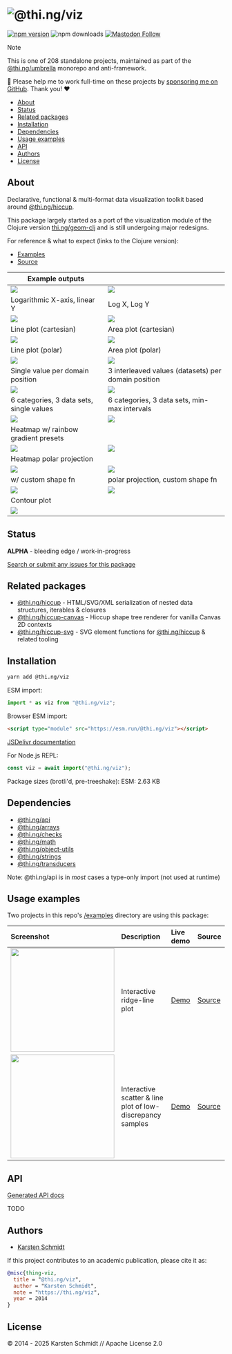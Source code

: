 <!-- This file is generated - DO NOT EDIT! -->
<!-- Please see: https://github.com/thi-ng/umbrella/blob/develop/CONTRIBUTING.md#changes-to-readme-files -->
# ![@thi.ng/viz](https://raw.githubusercontent.com/thi-ng/umbrella/develop/assets/banners/thing-viz.svg?aa791127)

[![npm version](https://img.shields.io/npm/v/@thi.ng/viz.svg)](https://www.npmjs.com/package/@thi.ng/viz)
![npm downloads](https://img.shields.io/npm/dm/@thi.ng/viz.svg)
[![Mastodon Follow](https://img.shields.io/mastodon/follow/109331703950160316?domain=https%3A%2F%2Fmastodon.thi.ng&style=social)](https://mastodon.thi.ng/@toxi)

> [!NOTE]
> This is one of 208 standalone projects, maintained as part
> of the [@thi.ng/umbrella](https://github.com/thi-ng/umbrella/) monorepo
> and anti-framework.
>
> 🚀 Please help me to work full-time on these projects by [sponsoring me on
> GitHub](https://github.com/sponsors/postspectacular). Thank you! ❤️

- [About](#about)
- [Status](#status)
- [Related packages](#related-packages)
- [Installation](#installation)
- [Dependencies](#dependencies)
- [Usage examples](#usage-examples)
- [API](#api)
- [Authors](#authors)
- [License](#license)

## About

Declarative, functional & multi-format data visualization toolkit based around [@thi.ng/hiccup](https://github.com/thi-ng/umbrella/tree/develop/packages/hiccup).

This package largely started as a port of the visualization module of the
Clojure version [thi.ng/geom-clj](https://github.com/thi-ng/geom/) and is still
undergoing major redesigns.

For reference & what to expect (links to the Clojure version):

- [Examples](https://github.com/thi-ng/geom/blob/feature/no-org/org/examples/viz/demos.org)
- [Source](https://github.com/thi-ng/geom/blob/feature/no-org/org/src/viz/core.org)

| Example outputs                                                                                       |                                                                                                 |
|-------------------------------------------------------------------------------------------------------|-------------------------------------------------------------------------------------------------|
| ![](https://raw.githubusercontent.com/thi-ng/umbrella/develop/assets/viz/scatter-linear-3.svg)        | ![](https://raw.githubusercontent.com/thi-ng/umbrella/develop/assets/viz/scatter-log-3.svg)     |
| Logarithmic X-axis, linear Y                                                                          | Log X, Log Y                                                                                    |
| ![](https://raw.githubusercontent.com/thi-ng/umbrella/develop/assets/viz/lineplot-3.svg)              | ![](https://raw.githubusercontent.com/thi-ng/umbrella/develop/assets/viz/areaplot-3.svg)        |
| Line plot (cartesian)                                                                                 | Area plot (cartesian)                                                                           |
| ![](https://raw.githubusercontent.com/thi-ng/umbrella/develop/assets/viz/lineplot-polar-3.svg)        | ![](https://raw.githubusercontent.com/thi-ng/umbrella/develop/assets/viz/areaplot-polar-3.svg)  |
| Line plot (polar)                                                                                     | Area plot (polar)                                                                               |
| ![](https://raw.githubusercontent.com/thi-ng/umbrella/develop/assets/viz/bars-3.svg)                  | ![](https://raw.githubusercontent.com/thi-ng/umbrella/develop/assets/viz/bars-interleave-3.svg) |
| Single value per domain position                                                                      | 3 interleaved values (datasets) per domain position                                             |
| ![](https://raw.githubusercontent.com/thi-ng/umbrella/develop/assets/viz/radarplot-3.svg)             | ![](https://raw.githubusercontent.com/thi-ng/umbrella/develop/assets/viz/radarplot-minmax.svg)  |
| 6 categories, 3 data sets, single values                                                              | 6 categories, 3 data sets, min-max intervals                                                    |
| ![](https://raw.githubusercontent.com/thi-ng/umbrella/develop/assets/viz/hm-rainbow2.svg)             | ![](https://raw.githubusercontent.com/thi-ng/umbrella/develop/assets/viz/hm-orange-blue.svg)    |
| Heatmap w/ rainbow gradient presets                                                                   |                                                                                                 |
| ![](https://raw.githubusercontent.com/thi-ng/umbrella/develop/assets/viz/hmp-yellow-magenta-cyan.svg) | ![](https://raw.githubusercontent.com/thi-ng/umbrella/develop/assets/viz/hmp-green-magenta.svg) |
| Heatmap polar projection                                                                              |                                                                                                 |
| ![](https://raw.githubusercontent.com/thi-ng/umbrella/develop/assets/viz/hms-rainbow2.svg)            | ![](https://raw.githubusercontent.com/thi-ng/umbrella/develop/assets/viz/hmsp-rainbow2.svg)     |
| w/ custom shape fn                                                                                    | polar projection, custom shape fn                                                               |
| ![](https://raw.githubusercontent.com/thi-ng/umbrella/develop/assets/viz/contours-4.svg)              | ![](https://raw.githubusercontent.com/thi-ng/umbrella/develop/assets/viz/terrain-6.svg)         |
| Contour plot                                                                                          |                                                                                                 |
| ![](https://raw.githubusercontent.com/thi-ng/umbrella/develop/assets/viz/timeline-3.svg)              |                                                                                                 |

## Status

**ALPHA** - bleeding edge / work-in-progress

[Search or submit any issues for this package](https://github.com/thi-ng/umbrella/issues?q=%5Bviz%5D+in%3Atitle)

## Related packages

- [@thi.ng/hiccup](https://github.com/thi-ng/umbrella/tree/develop/packages/hiccup) - HTML/SVG/XML serialization of nested data structures, iterables & closures
- [@thi.ng/hiccup-canvas](https://github.com/thi-ng/umbrella/tree/develop/packages/hiccup-canvas) - Hiccup shape tree renderer for vanilla Canvas 2D contexts
- [@thi.ng/hiccup-svg](https://github.com/thi-ng/umbrella/tree/develop/packages/hiccup-svg) - SVG element functions for [@thi.ng/hiccup](https://github.com/thi-ng/umbrella/tree/develop/packages/hiccup) & related tooling

## Installation

```bash
yarn add @thi.ng/viz
```

ESM import:

```ts
import * as viz from "@thi.ng/viz";
```

Browser ESM import:

```html
<script type="module" src="https://esm.run/@thi.ng/viz"></script>
```

[JSDelivr documentation](https://www.jsdelivr.com/)

For Node.js REPL:

```js
const viz = await import("@thi.ng/viz");
```

Package sizes (brotli'd, pre-treeshake): ESM: 2.63 KB

## Dependencies

- [@thi.ng/api](https://github.com/thi-ng/umbrella/tree/develop/packages/api)
- [@thi.ng/arrays](https://github.com/thi-ng/umbrella/tree/develop/packages/arrays)
- [@thi.ng/checks](https://github.com/thi-ng/umbrella/tree/develop/packages/checks)
- [@thi.ng/math](https://github.com/thi-ng/umbrella/tree/develop/packages/math)
- [@thi.ng/object-utils](https://github.com/thi-ng/umbrella/tree/develop/packages/object-utils)
- [@thi.ng/strings](https://github.com/thi-ng/umbrella/tree/develop/packages/strings)
- [@thi.ng/transducers](https://github.com/thi-ng/umbrella/tree/develop/packages/transducers)

Note: @thi.ng/api is in _most_ cases a type-only import (not used at runtime)

## Usage examples

Two projects in this repo's
[/examples](https://github.com/thi-ng/umbrella/tree/develop/examples)
directory are using this package:

| Screenshot                                                                                                               | Description                                                | Live demo                                              | Source                                                                              |
|:-------------------------------------------------------------------------------------------------------------------------|:-----------------------------------------------------------|:-------------------------------------------------------|:------------------------------------------------------------------------------------|
| <img src="https://raw.githubusercontent.com/thi-ng/umbrella/develop/assets/examples/viz-ridge-lines.avif" width="240"/>  | Interactive ridge-line plot                                | [Demo](https://demo.thi.ng/umbrella/viz-ridge-lines/)  | [Source](https://github.com/thi-ng/umbrella/tree/develop/examples/viz-ridge-lines)  |
| <img src="https://raw.githubusercontent.com/thi-ng/umbrella/develop/assets/examples/viz-scatter-plot.avif" width="240"/> | Interactive scatter & line plot of low-discrepancy samples | [Demo](https://demo.thi.ng/umbrella/viz-scatter-plot/) | [Source](https://github.com/thi-ng/umbrella/tree/develop/examples/viz-scatter-plot) |

## API

[Generated API docs](https://docs.thi.ng/umbrella/viz/)

TODO

## Authors

- [Karsten Schmidt](https://thi.ng)

If this project contributes to an academic publication, please cite it as:

```bibtex
@misc{thing-viz,
  title = "@thi.ng/viz",
  author = "Karsten Schmidt",
  note = "https://thi.ng/viz",
  year = 2014
}
```

## License

&copy; 2014 - 2025 Karsten Schmidt // Apache License 2.0
